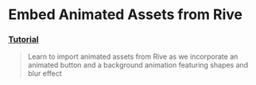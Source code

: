   # Embed Animated Assets from Rive
 ### [Tutorial](https://designcode.io/swiftui-handbook-embed-animated-assets-from-rive)
> Learn to import animated assets from Rive as we incorporate an animated button and a background animation featuring shapes and blur effect

